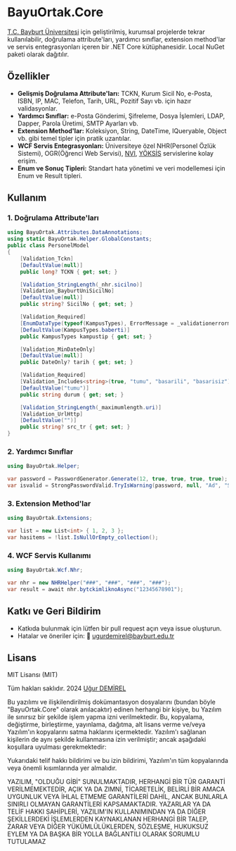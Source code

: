 # BayuOrtak.Core

[T.C. Bayburt Üniversitesi](https://www.bayburt.edu.tr) için geliştirilmiş, kurumsal projelerde tekrar kullanılabilir, doğrulama attribute'ları, yardımcı sınıflar, extension method'lar ve servis entegrasyonları içeren bir .NET Core kütüphanesidir. Local NuGet paketi olarak dağıtılır.

## Özellikler

- **Gelişmiş Doğrulama Attribute'ları:** TCKN, Kurum Sicil No, e-Posta, ISBN, IP, MAC, Telefon, Tarih, URL, Pozitif Sayı vb. için hazır validasyonlar.
- **Yardımcı Sınıflar:** e-Posta Gönderimi, Şifreleme, Dosya İşlemleri, LDAP, Dapper, Parola Üretimi, SMTP Ayarları vb.
- **Extension Method'lar:** Koleksiyon, String, DateTime, IQueryable, Object vb. gibi temel tipler için pratik uzantılar.
- **WCF Servis Entegrasyonları:** Üniversiteye özel NHR(Personel Özlük Sistemi), OGR(Öğrenci Web Servisi), [NVI](https://www.nvi.gov.tr), [YÖKSİS](https://www.yok.gov.tr) servislerine kolay erişim.
- **Enum ve Sonuç Tipleri:** Standart hata yönetimi ve veri modellemesi için Enum ve Result tipleri.

## Kullanım

### 1. Doğrulama Attribute'ları

```csharp
using BayuOrtak.Attributes.DataAnnotations;
using static BayuOrtak.Helper.GlobalConstants;
public class PersonelModel
{
    [Validation_Tckn]
    [DefaultValue(null)]
    public long? TCKN { get; set; }

    [Validation_StringLength(_nhr.sicilno)]
    [Validation_BayburtUniSicilNo]
    [DefaultValue(null)]
    public string? SicilNo { get; set; }

    [Validation_Required]
    [EnumDataType(typeof(KampusTypes), ErrorMessage = _validationerrormessage.enumdatatype)]
    [DefaultValue(KampusTypes.baberti)]
    public KampusTypes kampustip { get; set; }

    [Validation_MinDateOnly]
    [DefaultValue(null)]
    public DateOnly? tarih { get; set; }

    [Validation_Required]
    [Validation_Includes<string>(true, "tumu", "basarili", "basarisiz")]
    [DefaultValue("tumu")]
    public string durum { get; set; }

    [Validation_StringLength(_maximumlength.uri)]
    [Validation_UrlHttp]
    [DefaultValue("")]
    public string? src_tr { get; set; }
}
```

### 2. Yardımcı Sınıflar

```csharp
using BayuOrtak.Helper;

var password = PasswordGenerator.Generate(12, true, true, true, true);
var isvalid = StrongPasswordValid.TryIsWarning(password, null, "Ad", "SOYAD", "tr", out string[] _warnings);
```

### 3. Extension Method'lar

```csharp
using BayuOrtak.Extensions;

var list = new List<int> { 1, 2, 3 };
var hasitems = !list.IsNullOrEmpty_collection();
```

### 4. WCF Servis Kullanımı

```csharp
using BayuOrtak.Wcf.Nhr;

var nhr = new NHRHelper("###", "###", "###", "###");
var result = await nhr.bytckimliknoAsync("12345678901");
```

## Katkı ve Geri Bildirim

- Katkıda bulunmak için lütfen bir pull request açın veya issue oluşturun.
- Hatalar ve öneriler için: 📧 [ugurdemirel@bayburt.edu.tr](mailto:ugurdemirel@bayburt.edu.tr)

## Lisans

MIT Lisansı (MIT)

Tüm hakları saklıdır. 2024 [Uğur DEMİREL](https://www.bayburt.edu.tr/ugur-demirel)

Bu yazılımı ve ilişkilendirilmiş dokümantasyon dosyalarını (bundan böyle "BayuOrtak.Core" olarak anılacaktır) 
edinen herhangi bir kişiye, bu Yazılım ile sınırsız bir şekilde işlem yapma izni verilmektedir. 
Bu, kopyalama, değiştirme, birleştirme, yayınlama, dağıtma, alt lisans verme ve/veya Yazılım'ın kopyalarını 
satma haklarını içermektedir. Yazılım'ı sağlanan kişilerin de aynı şekilde kullanmasına izin verilmiştir; 
ancak aşağıdaki koşullara uyulması gerekmektedir:

Yukarıdaki telif hakkı bildirimi ve bu izin bildirimi, Yazılım'ın tüm kopyalarında 
veya önemli kısımlarında yer almalıdır.

YAZILIM, "OLDUĞU GİBİ" SUNULMAKTADIR, HERHANGİ BİR TÜR GARANTİ VERİLMEMEKTEDİR, AÇIK YA DA ZIMNİ, 
TİCARETELİK, BELİRLİ BİR AMACA UYGUNLUK VEYA İHLAL ETMEME GARANTİLERİ DAHİL, ANCAK BUNLARLA 
SINIRLI OLMAYAN GARANTİLERİ KAPSAMAKTADIR. YAZARLAR YA DA TELİF HAKKI SAHİPLERİ, YAZILIM'IN 
KULLANIMINDAN YA DA DİĞER ŞEKİLLERDEKİ İŞLEMLERDEN KAYNAKLANAN HERHANGİ BİR TALEP, 
ZARAR VEYA DİĞER YÜKÜMLÜLÜKLERDEN, SÖZLEŞME, HUKUKSUZ EYLEM YA DA BAŞKA BİR YOLLA 
BAĞLANTILI OLARAK SORUMLU TUTULAMAZ